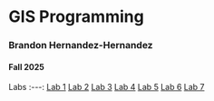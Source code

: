 # GIS Programming
### Brandon Hernandez-Hernandez
#### Fall 2025
Labs 
:---:
[Lab 1](Lab%201/README.md)
[Lab 2](Lab%202/README.md)
[Lab 3](Lab%203/README.md)
[Lab 4](Lab%204/README.md)
[Lab 5](Lab%205/README.md)
[Lab 6](Lab%206/README.md)
[Lab 7](Lab%207/README.md)
